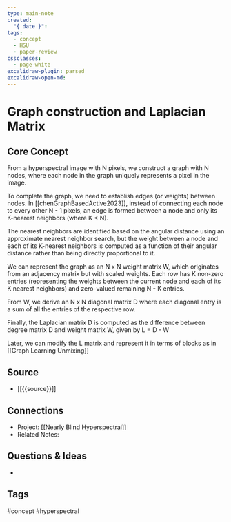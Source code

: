 ```yaml
---
type: main-note
created:
  "{ date }": 
tags:
  - concept
  - HSU
  - paper-review
cssclasses:
  - page-white
excalidraw-plugin: parsed
excalidraw-open-md:
---
```


# Graph construction and Laplacian Matrix

## Core Concept

From a hyperspectral image with N pixels, we construct a graph with N nodes, where each node in the graph uniquely represents a pixel in the image.

To complete the graph, we need to establish edges (or weights) between nodes. In [[chenGraphBasedActive2023]], instead of connecting each node to every other N - 1 pixels, an edge is formed between a node and only its K-nearest neighbors (where K < N).

The nearest neighbors are identified based on the angular distance using an approximate nearest neighbor search, but the weight between a node and each of its K-nearest neighbors is computed as a function of their angular distance rather than being directly proportional to it.

We can represent the graph as an N x N weight matrix W, which originates from an adjacency matrix but with scaled weights. Each row has K non-zero entries (representing the weights between the current node and each of its K nearest neighbors) and zero-valued remaining N - K entries.

From W, we derive an N x N diagonal matrix D where each diagonal entry is a sum of all the entries of the respective row.

Finally, the Laplacian matrix D is computed as the difference between degree matrix D and weight matrix W, given by L = D - W

Later, we can modify the L matrix and represent it in terms of blocks as in [[Graph Learning Unmixing]]

## Source
- [[{{source}}]]

## Connections
- Project: [[Nearly Blind Hyperspectral]]
- Related Notes: 

## Questions & Ideas
- 

## Tags
#concept #hyperspectral